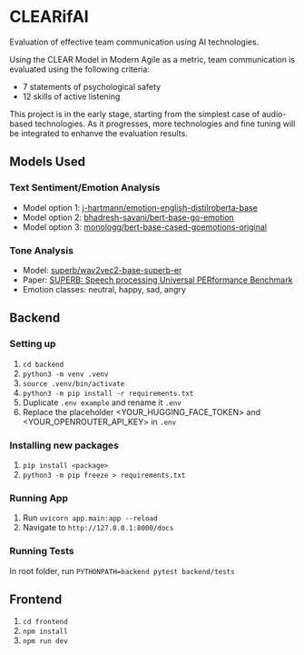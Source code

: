 # CLEARifAI

Evaluation of effective team communication using AI technologies.

Using the CLEAR Model in Modern Agile as a metric, team communication is evaluated using the following criteria:

- 7 statements of psychological safety
- 12 skills of active listening

This project is in the early stage, starting from the simplest case of audio-based technologies. As it progresses, more technologies and fine tuning will be integrated to enhanve the evaluation results.

## Models Used

### Text Sentiment/Emotion Analysis

- Model option 1: [j-hartmann/emotion-english-distilroberta-base](https://huggingface.co/j-hartmann/emotion-english-distilroberta-base)
- Model option 2: [bhadresh-savani/bert-base-go-emotion](https://huggingface.co/bhadresh-savani/bert-base-go-emotion)
- Model option 3: [monologg/bert-base-cased-goemotions-original](https://huggingface.co/monologg/bert-base-cased-goemotions-original)

### Tone Analysis

- Model: [superb/wav2vec2-base-superb-er](https://huggingface.co/superb/wav2vec2-base-superb-er)
- Paper: [SUPERB: Speech processing Universal PERformance Benchmark](https://arxiv.org/abs/2105.01051)
- Emotion classes: neutral, happy, sad, angry


## Backend 

### Setting up

1. `cd backend`
2. `python3 -m venv .venv`
3. `source .venv/bin/activate`
4. `python3 -m pip install -r requirements.txt`
5. Duplicate `.env example` and rename it `.env`
6. Replace the placeholder <YOUR_HUGGING_FACE_TOKEN> and <YOUR_OPENROUTER_API_KEY> in `.env`

### Installing new packages

1. `pip install <package>`
2. `python3 -m pip freeze > requirements.txt`

### Running App

1. Run `uvicorn app.main:app --reload`
2. Navigate to `http://127.0.0.1:8000/docs`
  
### Running Tests

In root folder, run `PYTHONPATH=backend pytest backend/tests`


## Frontend

1. `cd frontend`
2. `npm install`
3. `npm run dev`
